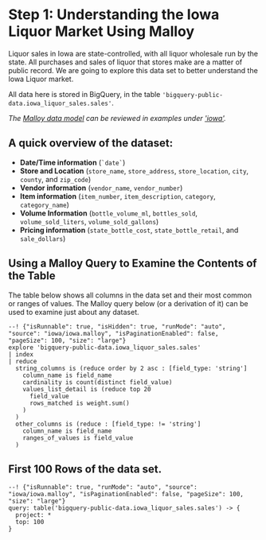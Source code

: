# Step 1: Understanding the Iowa Liquor Market Using Malloy
Liquor sales in Iowa are state-controlled, with all liquor wholesale run by the state. All purchases and sales of liquor that stores make are a matter of public record. We are going to explore this data set to better understand the Iowa Liquor market.

All data here is stored in BigQuery, in the table `'bigquery-public-data.iowa_liquor_sales.sales'`.

_The [Malloy data model](source.md) can be reviewed in examples under ['iowa'](https://github.com/looker-open-source/malloy/blob/docs-release/samples/iowa/iowa.malloy)._

## A quick overview of the dataset:

* **Date/Time information** (`` `date` ``)
* **Store and Location** (`store_name`, `store_address`, `store_location`, `city`, `county`, and `zip_code`)
* **Vendor information** (`vendor_name`, `vendor_number`)
* **Item information** (`item_number`, `item_description`, `category`, `category_name`)
* **Volume Information** (`bottle_volume_ml`, `bottles_sold`, `volume_sold_liters`, `volume_sold_gallons`)
* **Pricing information** (`state_bottle_cost`, `state_bottle_retail`, and `sale_dollars`)

## Using a Malloy Query to Examine the Contents of the Table

The table below shows all columns in the data set and their most common or ranges of values. The Malloy query below (or a derivation of it) can be used to examine just about any dataset.

```malloy
--! {"isRunnable": true, "isHidden": true, "runMode": "auto", "source": "iowa/iowa.malloy", "isPaginationEnabled": false, "pageSize": 100, "size": "large"}
explore 'bigquery-public-data.iowa_liquor_sales.sales'
| index
| reduce
  string_columns is (reduce order by 2 asc : [field_type: 'string']
    column_name is field_name
    cardinality is count(distinct field_value)
    values_list_detail is (reduce top 20
      field_value
      rows_matched is weight.sum()
    )
  )
  other_columns is (reduce : [field_type: != 'string']
    column_name is field_name
    ranges_of_values is field_value
  )
```

## First 100 Rows of the data set.

```malloy
--! {"isRunnable": true, "runMode": "auto", "source": "iowa/iowa.malloy", "isPaginationEnabled": false, "pageSize": 100, "size": "large"}
query: table('bigquery-public-data.iowa_liquor_sales.sales') -> {
  project: *
  top: 100
}
```
